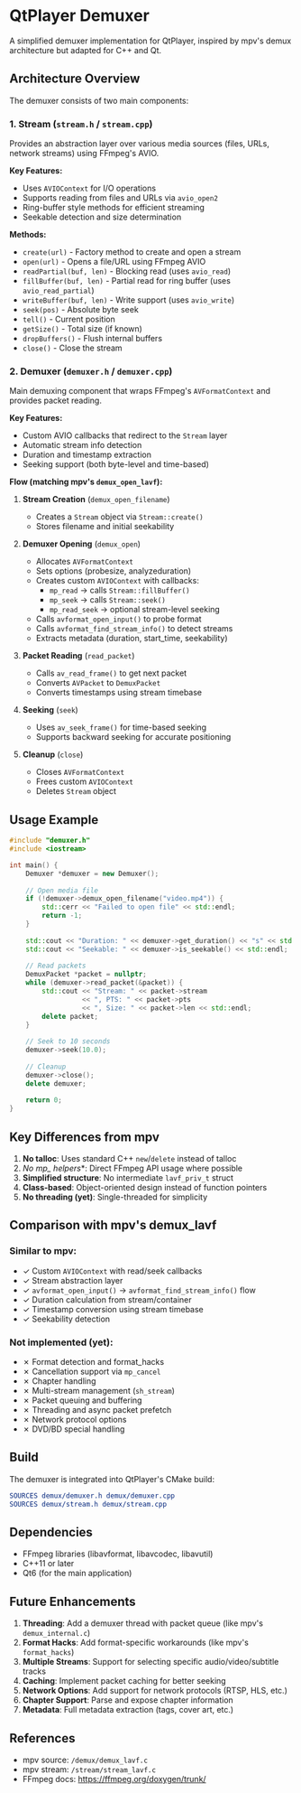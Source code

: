 # QtPlayer Demuxer

A simplified demuxer implementation for QtPlayer, inspired by mpv's demux architecture but adapted for C++ and Qt.

## Architecture Overview

The demuxer consists of two main components:

### 1. Stream (`stream.h` / `stream.cpp`)
Provides an abstraction layer over various media sources (files, URLs, network streams) using FFmpeg's AVIO.

**Key Features:**
- Uses `AVIOContext` for I/O operations
- Supports reading from files and URLs via `avio_open2`
- Ring-buffer style methods for efficient streaming
- Seekable detection and size determination

**Methods:**
- `create(url)` - Factory method to create and open a stream
- `open(url)` - Opens a file/URL using FFmpeg AVIO
- `readPartial(buf, len)` - Blocking read (uses `avio_read`)
- `fillBuffer(buf, len)` - Partial read for ring buffer (uses `avio_read_partial`)
- `writeBuffer(buf, len)` - Write support (uses `avio_write`)
- `seek(pos)` - Absolute byte seek
- `tell()` - Current position
- `getSize()` - Total size (if known)
- `dropBuffers()` - Flush internal buffers
- `close()` - Close the stream

### 2. Demuxer (`demuxer.h` / `demuxer.cpp`)
Main demuxing component that wraps FFmpeg's `AVFormatContext` and provides packet reading.

**Key Features:**
- Custom AVIO callbacks that redirect to the `Stream` layer
- Automatic stream info detection
- Duration and timestamp extraction
- Seeking support (both byte-level and time-based)

**Flow (matching mpv's `demux_open_lavf`):**

1. **Stream Creation** (`demux_open_filename`)
   - Creates a `Stream` object via `Stream::create()`
   - Stores filename and initial seekability

2. **Demuxer Opening** (`demux_open`)
   - Allocates `AVFormatContext`
   - Sets options (probesize, analyzeduration)
   - Creates custom `AVIOContext` with callbacks:
     - `mp_read` → calls `Stream::fillBuffer()`
     - `mp_seek` → calls `Stream::seek()`
     - `mp_read_seek` → optional stream-level seeking
   - Calls `avformat_open_input()` to probe format
   - Calls `avformat_find_stream_info()` to detect streams
   - Extracts metadata (duration, start_time, seekability)

3. **Packet Reading** (`read_packet`)
   - Calls `av_read_frame()` to get next packet
   - Converts `AVPacket` to `DemuxPacket`
   - Converts timestamps using stream timebase

4. **Seeking** (`seek`)
   - Uses `av_seek_frame()` for time-based seeking
   - Supports backward seeking for accurate positioning

5. **Cleanup** (`close`)
   - Closes `AVFormatContext`
   - Frees custom `AVIOContext`
   - Deletes `Stream` object

## Usage Example

```cpp
#include "demuxer.h"
#include <iostream>

int main() {
    Demuxer *demuxer = new Demuxer();
    
    // Open media file
    if (!demuxer->demux_open_filename("video.mp4")) {
        std::cerr << "Failed to open file" << std::endl;
        return -1;
    }
    
    std::cout << "Duration: " << demuxer->get_duration() << "s" << std::endl;
    std::cout << "Seekable: " << demuxer->is_seekable() << std::endl;
    
    // Read packets
    DemuxPacket *packet = nullptr;
    while (demuxer->read_packet(&packet)) {
        std::cout << "Stream: " << packet->stream 
                  << ", PTS: " << packet->pts 
                  << ", Size: " << packet->len << std::endl;
        delete packet;
    }
    
    // Seek to 10 seconds
    demuxer->seek(10.0);
    
    // Cleanup
    demuxer->close();
    delete demuxer;
    
    return 0;
}
```

## Key Differences from mpv

1. **No talloc**: Uses standard C++ `new`/`delete` instead of talloc
2. **No mp_* helpers**: Direct FFmpeg API usage where possible
3. **Simplified structure**: No intermediate `lavf_priv_t` struct
4. **Class-based**: Object-oriented design instead of function pointers
5. **No threading (yet)**: Single-threaded for simplicity

## Comparison with mpv's demux_lavf

### Similar to mpv:
- ✓ Custom `AVIOContext` with read/seek callbacks
- ✓ Stream abstraction layer
- ✓ `avformat_open_input()` → `avformat_find_stream_info()` flow
- ✓ Duration calculation from stream/container
- ✓ Timestamp conversion using stream timebase
- ✓ Seekability detection

### Not implemented (yet):
- ✗ Format detection and format_hacks
- ✗ Cancellation support via `mp_cancel`
- ✗ Chapter handling
- ✗ Multi-stream management (`sh_stream`)
- ✗ Packet queuing and buffering
- ✗ Threading and async packet prefetch
- ✗ Network protocol options
- ✗ DVD/BD special handling

## Build

The demuxer is integrated into QtPlayer's CMake build:

```cmake
SOURCES demux/demuxer.h demux/demuxer.cpp
SOURCES demux/stream.h demux/stream.cpp
```

## Dependencies

- FFmpeg libraries (libavformat, libavcodec, libavutil)
- C++11 or later
- Qt6 (for the main application)

## Future Enhancements

1. **Threading**: Add a demuxer thread with packet queue (like mpv's `demux_internal.c`)
2. **Format Hacks**: Add format-specific workarounds (like mpv's `format_hacks`)
3. **Multiple Streams**: Support for selecting specific audio/video/subtitle tracks
4. **Caching**: Implement packet caching for better seeking
5. **Network Options**: Add support for network protocols (RTSP, HLS, etc.)
6. **Chapter Support**: Parse and expose chapter information
7. **Metadata**: Full metadata extraction (tags, cover art, etc.)

## References

- mpv source: `/demux/demux_lavf.c`
- mpv stream: `/stream/stream_lavf.c`
- FFmpeg docs: https://ffmpeg.org/doxygen/trunk/

